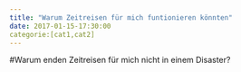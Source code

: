 ```yaml
---
title: "Warum Zeitreisen für mich funtionieren könnten"
date: 2017-01-15-17:30:00
categorie:[cat1,cat2]
---
```


#Warum enden Zeitreisen für mich nicht in einem Disaster?
